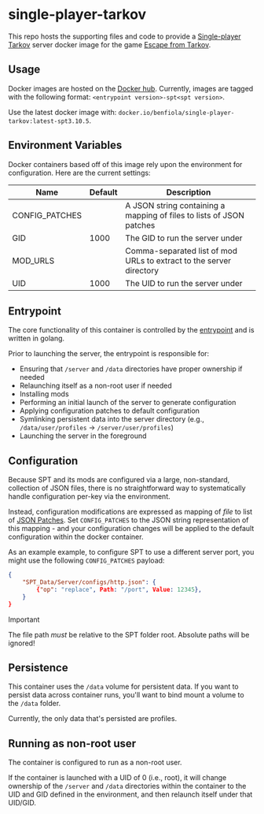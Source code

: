 # single-player-tarkov

This repo hosts the supporting files and code to provide a [Single-player Tarkov](https://sp-tarkov.com/) server docker image for the game [Escape from Tarkov](https://www.escapefromtarkov.com/?lang=en).

## Usage

Docker images are hosted on the [Docker hub](https://hub.docker.com/r/benfiola/single-player-tarkov). Currently, images are tagged with the following format: `<entrypoint version>-spt<spt version>`.

Use the latest docker image with: `docker.io/benfiola/single-player-tarkov:latest-spt3.10.5`.

## Environment Variables

Docker containers based off of this image rely upon the environment for configuration. Here are the current settings:

| Name           | Default | Description                                                          |
| -------------- | ------- | -------------------------------------------------------------------- |
| CONFIG_PATCHES |         | A JSON string containing a mapping of files to lists of JSON patches |
| GID            | 1000    | The GID to run the server under                                      |
| MOD_URLS       |         | Comma-separated list of mod URLs to extract to the server directory  |
| UID            | 1000    | The UID to run the server under                                      |

## Entrypoint

The core functionality of this container is controlled by the [entrypoint](./cmd/entrypoint/main.go) and is written in golang.

Prior to launching the server, the entrypoint is responsible for:

- Ensuring that `/server` and `/data` directories have proper ownership if needed
- Relaunching itself as a non-root user if needed
- Installing mods
- Performing an initial launch of the server to generate configuration
- Applying configuration patches to default configuration
- Symlinking persistent data into the server directory (e.g., `/data/user/profiles` -> `/server/user/profiles`)
- Launching the server in the foreground

## Configuration

Because SPT and its mods are configured via a large, non-standard, collection of JSON files, there is no straightforward way to systematically handle configuration per-key via the environment.

Instead, configuration modifications are expressed as mapping of _file_ to list of [JSON Patches](https://jsonpatch.com/). Set `CONFIG_PATCHES` to the JSON string representation of this mapping - and your configuration changes will be applied to the default configuration within the docker container.

As an example example, to configure SPT to use a different server port, you might use the following `CONFIG_PATCHES` payload:

```json
{
    "SPT_Data/Server/configs/http.json": {
        {"op": "replace", Path: "/port", Value: 12345},
    }
}
```

> [!IMPORTANT]
> The file path _must_ be relative to the SPT folder root. Absolute paths will be ignored!

## Persistence

This container uses the `/data` volume for persistent data. If you want to persist data across container runs, you'll want to bind mount a volume to the `/data` folder.

Currently, the only data that's persisted are profiles.

## Running as non-root user

The container is configured to run as a non-root user.

If the container is launched with a UID of 0 (i.e., root), it will change ownership of the `/server` and `/data` directories within the container to the UID and GID defined in the environment, and then relaunch itself under that UID/GID.
